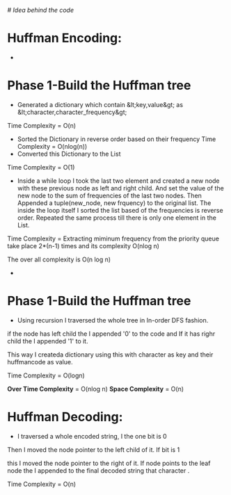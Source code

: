 ﻿_# Idea behind the code_

# Huffman Encoding:

-
# Phase 1-Build the Huffman tree

  - Generated a dictionary which contain \&lt;key,value\&gt; as \&lt;character,character\_frequency\&gt;

Time Complexity = O(n)

  - Sorted the Dictionary in reverse order based on their frequency Time Complexity = O(nlog(n))
  - Converted this Dictionary to the List

Time Complexity = O(1)

  - Inside a while loop I took the last two element and created a new node with these previous node as left and right child. And set the value of the new node to the sum of frequencies of the last two nodes. Then Appended a tuple(new\_node, new frquency) to the original list. The inside the loop itself I sorted the list based of the frequencies is reverse order. Repeated the same process till there is only one element in the List.

Time Complexity = Extracting miminum frequency from the priority queue take place 2\*(n-1) times and its complexity O(nlog n)

The over all complexity is O(n log n)

-
# Phase 1-Build the Huffman tree

  - Using recursion I traversed the whole tree in In-order DFS fashion.

if the node has left child the I appended &#39;0&#39; to the code and If it has righr child the I appended &#39;1&#39; to it.

This way I createda dictionary using this with character as key and their huffmancode as value.

Time Complexity = O(logn)

**Over Time Complexity** = O(nlog n)
**Space Complexity** = O(n)

# Huffman Decoding:

- I traversed a whole encoded string, I the one bit is 0

Then I moved the node pointer to the left child of it. If bit is 1

this I moved the node pointer to the right of it. If node points to the leaf node the I appended to the final decoded string that character .

Time Complexity = O(n)
